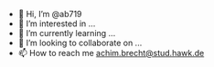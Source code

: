 - 👋 Hi, I’m @ab719
- 👀 I’m interested in ...
- 🌱 I’m currently learning ...
- 💞️ I’m looking to collaborate on ...
- 📫 How to reach me achim.brecht@stud.hawk.de

<!---
ab719/ab719 is a ✨ special ✨ repository because its `README.md` (this file) appears on your GitHub profile.
You can click the Preview link to take a look at your changes.
--->
